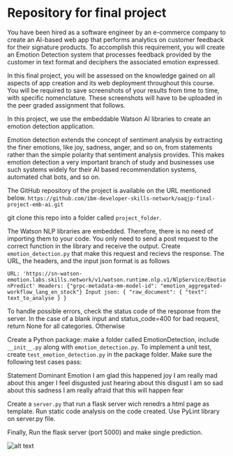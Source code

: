 # Repository for final project

You have been hired as a software engineer by an e-commerce company to create an AI-based web app that performs analytics on customer feedback for their signature products. To accomplish this requirement, you will create an Emotion Detection system that processes feedback provided by the customer in text format and deciphers the associated emotion expressed.

In this final project, you will be assessed on the knowledge gained on all aspects of app creation and its web deployment throughout this course. You will be required to save screenshots of your results from time to time, with specific nomenclature. These screenshots will have to be uploaded in the peer graded assignment that follows.

In this project, we use the embeddable Watson AI libraries to create an emotion detection application.

Emotion detection extends the concept of sentiment analysis by extracting the finer emotions, like joy, sadness, anger, and so on, from statements rather than the simple polarity that sentiment analysis provides. This makes emotion detection a very important branch of study and businesses use such systems widely for their AI based recommendation systems, automated chat bots, and so on.

The GitHub repository of the project is available on the URL mentioned below.
`https://github.com/ibm-developer-skills-network/oaqjp-final-project-emb-ai.git`

git clone this repo into a folder called `project_folder`.

 The Watson NLP libraries are embedded. Therefore, there is no need of importing them to your code. You only need to send a post request to the correct function in the library and receive the output. 
 Create `emotion_detection.py` that make this request and recievs the response. The URL, the headers, and the input json format is as follows

 `URL: 'https://sn-watson-emotion.labs.skills.network/v1/watson.runtime.nlp.v1/NlpService/EmotionPredict'
Headers: {"grpc-metadata-mm-model-id": "emotion_aggregated-workflow_lang_en_stock"}
Input json: { "raw_document": { "text": text_to_analyse } }`
 
 
 To handle possible errors, check the status code of the response from the server. In the case of a blank input and status_code=400 for bad request, return None for all categories. Otherwise 




 Create a Python package: make a folder called EmotionDetection, include `__init__.py` along with `emotion_detection.py`. To implement a unit test, create `test_emotion_detection.py` in the package folder. Make sure the following test cases pass:

 Statement	                               Dominant Emotion
I am glad this happened	                          joy
I am really mad about this	                      anger
I feel disgusted just hearing about this	      disgust
I am so sad about this	                          sadness
I am really afraid that this will happen	      fear


Create a `server.py` that run a flask server wich renedrs a html page as template. Run static code analysis on the code created. Use PyLint library on server.py file. 

Finally, Run the flask server (port 5000) and make single prediction. 

![alt text](images/Screenshot%202024-04-06%20at%206.05.28 PM.png)
